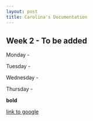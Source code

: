 ```yaml
---
layout: post
title: Carolina's Documentation
---
```


## Week 2 - To be added


Monday - 

Tuesday - 

Wednesday - 

Thursday -  

**bold**

[link to google](www.google.com)
